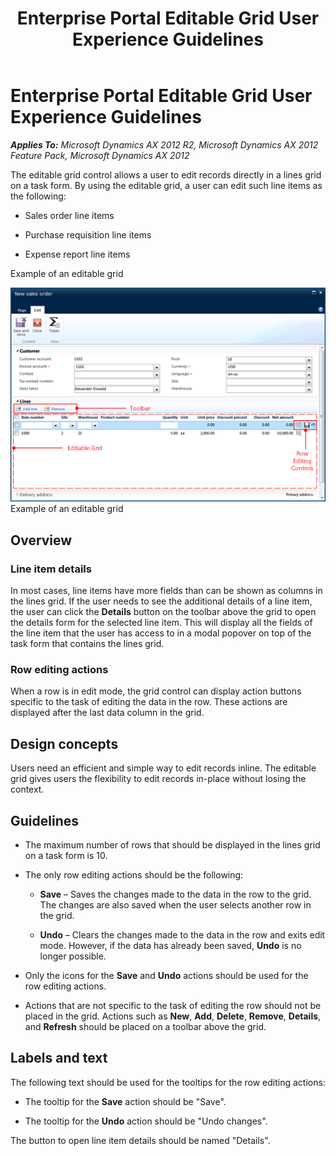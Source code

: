 ﻿---
title: Enterprise Portal Editable Grid User Experience Guidelines
TOCTitle: Enterprise Portal Editable Grid
ms:assetid: 4c97fbfa-ecaf-4779-9104-ec8f519fe65e
ms:mtpsurl: https://msdn.microsoft.com/en-us/library/Gg886592(v=AX.60)
ms:contentKeyID: 35267956
ms.date: 11/07/2012
mtps_version: v=AX.60
---

# Enterprise Portal Editable Grid User Experience Guidelines 


_**Applies To:** Microsoft Dynamics AX 2012 R2, Microsoft Dynamics AX 2012 Feature Pack, Microsoft Dynamics AX 2012_

The editable grid control allows a user to edit records directly in a lines grid on a task form. By using the editable grid, a user can edit such line items as the following:

  - Sales order line items

  - Purchase requisition line items

  - Expense report line items

Example of an editable grid

  
![Task form with editable grid](images/Gg886592.EPEditableGrid01(AX.60).png "Task form with editable grid")Example of an editable grid

## Overview

### Line item details

In most cases, line items have more fields than can be shown as columns in the lines grid. If the user needs to see the additional details of a line item, the user can click the **Details** button on the toolbar above the grid to open the details form for the selected line item. This will display all the fields of the line item that the user has access to in a modal popover on top of the task form that contains the lines grid.

### Row editing actions

When a row is in edit mode, the grid control can display action buttons specific to the task of editing the data in the row. These actions are displayed after the last data column in the grid.

## Design concepts

Users need an efficient and simple way to edit records inline. The editable grid gives users the flexibility to edit records in-place without losing the context.

## Guidelines

  - The maximum number of rows that should be displayed in the lines grid on a task form is 10.

  - The only row editing actions should be the following:
    
      - **Save** – Saves the changes made to the data in the row to the grid. The changes are also saved when the user selects another row in the grid.
    
      - **Undo** – Clears the changes made to the data in the row and exits edit mode. However, if the data has already been saved, **Undo** is no longer possible.

  - Only the icons for the **Save** and **Undo** actions should be used for the row editing actions.

  - Actions that are not specific to the task of editing the row should not be placed in the grid. Actions such as **New**, **Add**, **Delete**, **Remove**, **Details**, and **Refresh** should be placed on a toolbar above the grid.

## Labels and text

The following text should be used for the tooltips for the row editing actions:

  - The tooltip for the **Save** action should be "Save".

  - The tooltip for the **Undo** action should be "Undo changes".

The button to open line item details should be named "Details".

